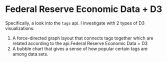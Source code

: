 # Federal Reserve Economic Data + D3

Specifically, a look into the `tags` api. I investigate with 2 types of D3 visualizations:

1. A force-directed graph layout that connects tags together which are related according to the api.Federal Reserve Economic Data + D3
2. A bubble chart that gives a sense of how popular certain tags are among data sets.